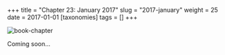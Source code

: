 +++
title = "Chapter 23: January 2017"
slug = "2017-january"
weight = 25
date = 2017-01-01
[taxonomies]
tags = []
+++

![book-chapter](/images/books/oeur/23.jpg)

Coming soon...